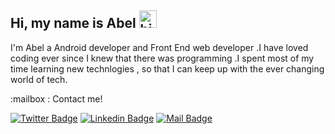 ## Hi, my name is Abel <img src="https://user-images.githubusercontent.com/1303154/88677602-1635ba80-d120-11ea-84d8-d263ba5fc3c0.gif" width="28px" alt="hi">

I'm Abel a Android developer and  Front End web developer .I have loved coding ever since I knew that there was programming .I spent most of my time learning new technlogies , so that I can keep up with the ever changing world of tech.

:mailbox : Contact me!

[![Twitter Badge](https://img.shields.io/badge/-@apxb08-1ca0f1?style=flat&labelColor=1ca0f1&logo=twitter&logoColor=white&link=https://twitter.com/Ipenywis)](https://twitter.com/apxb08) [![Linkedin Badge](https://img.shields.io/badge/-AbelR-0e76a8?style=flat&labelColor=0e76a8&logo=linkedin&logoColor=white)](https://www.linkedin.com/in/abel-revelation-mugari-1531b9198/) [![Mail Badge](https://img.shields.io/badge/-abelrmugari-c0392b?style=flat&labelColor=c0392b&logo=gmail&logoColor=white)](mailto:abelrmugari@gmail.com) 
